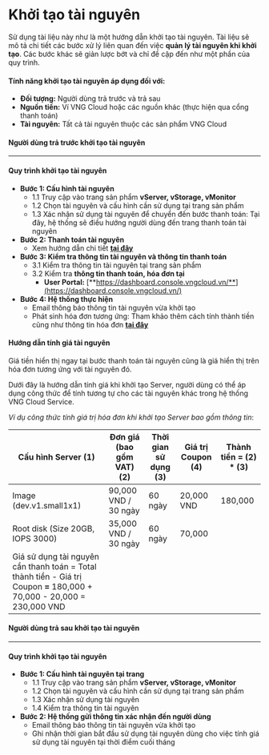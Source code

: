 # Khởi tạo tài nguyên

Sử dụng tài liệu này như là một hướng dẫn khởi tạo tài nguyên. Tài liệu sẽ mô tả chi tiết các bước xử lý liên quan đến việc **quản lý tài nguyên khi khởi tạo**. Các bước khác sẽ giản lược bớt và chỉ đề cập đến như một phần của quy trình.&#x20;

#### Tính năng khởi tạo tài nguyên áp dụng đối với: <a href="#khoitaotainguyen-tinhnangkhoitaotainguyenapdungdoivoi" id="khoitaotainguyen-tinhnangkhoitaotainguyenapdungdoivoi"></a>

* **Đối tượng:** Người dùng trả trước và trả sau
* **Nguồn tiền:** Ví VNG Cloud hoặc các nguồn khác (thực hiện qua cổng thanh toán)
* **Tài nguyên:** Tất cả tài nguyên thuộc các sản phẩm VNG Cloud

#### **Người dùng trả trước khởi tạo tài nguyên** <a href="#khoitaotainguyen-nguoidungtratruockhoitaotainguyen" id="khoitaotainguyen-nguoidungtratruockhoitaotainguyen"></a>

***

#### **Quy trình khởi tạo tài nguyên** <a href="#khoitaotainguyen-quytrinhkhoitaotainguyen" id="khoitaotainguyen-quytrinhkhoitaotainguyen"></a>

* **Bước 1: Cấu hình tài nguyên**&#x20;
  * 1.1 Truy cập vào trang sản phẩm **vServer, vStorage, vMonitor**
  * 1.2 Chọn tài nguyên và cấu hình cần sử dụng tại trang sản phẩm
  * 1.3 Xác nhận sử dụng tài nguyên để chuyển đến bước thanh toán: Tại đây, hệ thống sẽ điều hướng người dùng đến trang thanh toán tài nguyên
* **Bước 2: Thanh toán tài nguyên**
  * Xem hướng dẫn chi tiết [**tại đây**](../thanh-toan/)
* **Bước 3: Kiểm tra thông tin tài nguyên và thông tin thanh toán**
  * 3.1 Kiểm tra thông tin tài nguyên tại trang sản phẩm
  * 3.2 Kiểm tra **thông tin thanh toán, hóa đơn tại**
    * **User Portal:** [**https://dashboard.console.vngcloud.vn/**](https://dashboard.console.vngcloud.vn/)
* **Bước 4: Hệ thống thực hiện**
  * Email thông báo thông tin tài nguyên vừa khởi tạo
  * Phát sinh hóa đơn tương ứng: Tham khảo thêm cách tính thành tiền cũng như thông tin hóa đơn [**tại đây**](../../quan-ly-hoa-don.md)

#### **Hướng dẫn tính giá tài nguyên** <a href="#khoitaotainguyen-huongdantinhgiatainguyen" id="khoitaotainguyen-huongdantinhgiatainguyen"></a>

Giá tiền hiển thị ngay tại bước thanh toán tài nguyên cũng là giá hiển thị trên hóa đơn tương ứng với tài nguyên đó.&#x20;

Dưới đây là hướng dẫn tính giá khi khởi tạo Server, người dùng có thể áp dụng công thức để tính tương tự cho các tài nguyên khác trong hệ thống VNG Cloud Service.

_Ví dụ công thức tính giá trị hóa đơn khi khởi tạo Server bao gồm thông tin_:

| Cấu hình Server (1)                                                                                                     | Đơn giá (bao gồm VAT) (2) | Thời gian sử dụng (3) | Giá trị Coupon (4) | Thành tiền = (2) \* (3)  |
| ----------------------------------------------------------------------------------------------------------------------- | ------------------------- | --------------------- | ------------------ | ------------------------ |
| Image (dev.v1.small1x1)                                                                                                 | 90,000 VND / 30 ngày      | 60 ngày               | 20,000 VND         | 180,000                  |
| Root disk (Size 20GB, IOPS 3000)                                                                                        | 35,000 VND / 30 ngày      | 60 ngày               | 70,000             |                          |
| Giá sử dụng tài nguyên cần thanh toán = Total thành tiền - Giá trị Coupon **=** 180,000 + 70,000 - 20,000 = 230,000 VND |                           |                       |                    |                          |

#### **Người dùng trả sau khởi tạo tài nguyên** <a href="#khoitaotainguyen-nguoidungtrasaukhoitaotainguyen" id="khoitaotainguyen-nguoidungtrasaukhoitaotainguyen"></a>

***

#### **Quy trình khởi tạo tài nguyên** <a href="#khoitaotainguyen-quytrinhkhoitaotainguyen.1" id="khoitaotainguyen-quytrinhkhoitaotainguyen.1"></a>

* **Bước 1: Cấu hình tài nguyên tại trang**&#x20;
  * 1.1 Truy cập vào trang sản phẩm **vServer, vStorage, vMonitor**
  * 1.2 Chọn tài nguyên và cấu hình cần sử dụng tại trang sản phẩm
  * 1.3 Xác nhận sử dụng tài nguyên
  * 1.4 Kiểm tra thông tin tài nguyên
* **Bước 2: Hệ thống gửi thông tin xác nhận đến người dùng**
  * Email thông báo thông tin tài nguyên vừa khởi tạo
  * Ghi nhận thời gian bắt đầu sử dụng tài nguyên dùng cho việc tính giá sử dụng tài nguyên tại thời điểm cuối tháng
